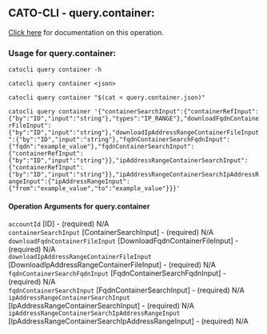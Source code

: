 
## CATO-CLI - query.container:
[Click here](https://api.catonetworks.com/documentation/#query-query.container) for documentation on this operation.

### Usage for query.container:

`catocli query container -h`

`catocli query container <json>`

`catocli query container "$(cat < query.container.json)"`

`catocli query container '{"containerSearchInput":{"containerRefInput":{"by":"ID","input":"string"},"types":"IP_RANGE"},"downloadFqdnContainerFileInput":{"by":"ID","input":"string"},"downloadIpAddressRangeContainerFileInput":{"by":"ID","input":"string"},"fqdnContainerSearchFqdnInput":{"fqdn":"example_value"},"fqdnContainerSearchInput":{"containerRefInput":{"by":"ID","input":"string"}},"ipAddressRangeContainerSearchInput":{"containerRefInput":{"by":"ID","input":"string"}},"ipAddressRangeContainerSearchIpAddressRangeInput":{"ipAddressRangeInput":{"from":"example_value","to":"example_value"}}}'`


#### Operation Arguments for query.container ####

`accountId` [ID] - (required) N/A    
`containerSearchInput` [ContainerSearchInput] - (required) N/A    
`downloadFqdnContainerFileInput` [DownloadFqdnContainerFileInput] - (required) N/A    
`downloadIpAddressRangeContainerFileInput` [DownloadIpAddressRangeContainerFileInput] - (required) N/A    
`fqdnContainerSearchFqdnInput` [FqdnContainerSearchFqdnInput] - (required) N/A    
`fqdnContainerSearchInput` [FqdnContainerSearchInput] - (required) N/A    
`ipAddressRangeContainerSearchInput` [IpAddressRangeContainerSearchInput] - (required) N/A    
`ipAddressRangeContainerSearchIpAddressRangeInput` [IpAddressRangeContainerSearchIpAddressRangeInput] - (required) N/A    
